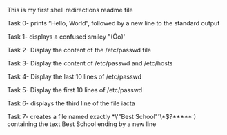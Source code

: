 This is my first shell redirections readme file

Task 0- prints “Hello, World”, followed by a new line to the standard output

Task 1- displays a confused smiley "(Ôo)'

Task 2- Display the content of the /etc/passwd file

Task 3- Display the content of /etc/passwd and /etc/hosts

Task 4- Display the last 10 lines of /etc/passwd

Task 5- Display the first 10 lines of /etc/passwd

Task 6- displays the third line of the file iacta

Task 7- creates a file named exactly \*\\'"Best School"\'\\*$\?\*\*\*\*\*:) containing the text Best School ending by a new line
